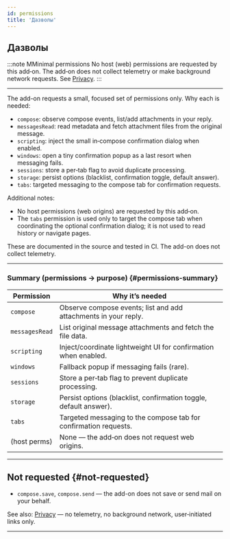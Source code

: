 ```yaml
---
id: permissions
title: 'Дазволы'
---
```


## Дазволы

:::note МMinimal permissions
No host (web) permissions are requested by this add‑on. The add‑on does not collect telemetry or make background network requests. See [Privacy](privacy).
:::

---

The add-on requests a small, focused set of permissions only. Why each is needed:

- `compose`: observe compose events, list/add attachments in your reply.
- `messagesRead`: read metadata and fetch attachment files from the original message.
- `scripting`: inject the small in‑compose confirmation dialog when enabled.
- `windows`: open a tiny confirmation popup as a last resort when messaging fails.
- `sessions`: store a per‑tab flag to avoid duplicate processing.
- `storage`: persist options (blacklist, confirmation toggle, default answer).
- `tabs`: targeted messaging to the compose tab for confirmation requests.

Additional notes:

- No host permissions (web origins) are requested by this add‑on.
- The `tabs` permission is used only to target the compose tab when coordinating the optional confirmation dialog; it is not used to read history or navigate pages.

These are documented in the source and tested in CI. The add-on does not collect telemetry.

---

### Summary (permissions → purpose) {#permissions-summary}

| Permission     | Why it’s needed                                                   |
| -------------- | ----------------------------------------------------------------- |
| `compose`      | Observe compose events; list and add attachments in your reply.   |
| `messagesRead` | List original message attachments and fetch the file data.        |
| `scripting`    | Inject/coordinate lightweight UI for confirmation when enabled.   |
| `windows`      | Fallback popup if messaging fails (rare).                         |
| `sessions`     | Store a per‑tab flag to prevent duplicate processing.             |
| `storage`      | Persist options (blacklist, confirmation toggle, default answer). |
| `tabs`         | Targeted messaging to the compose tab for confirmation requests.  |
| (host perms)   | None — the add‑on does not request web origins.                   |

---

## Not requested {#not-requested}

- `compose.save`, `compose.send` — the add-on does not save or send mail on your behalf.

See also: [Privacy](privacy) — no telemetry, no background network, user‑initiated links only.

---
